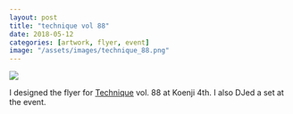 ```yaml
---
layout: post
title: "technique vol 88"
date: 2018-05-12
categories: [artwork, flyer, event]
image: "/assets/images/technique_88.png"
---
```


<img src="/assets/images/technique_88.png" >

I designed the flyer for <a href="https://technique-2nd-sat.tumblr.com/">Technique</a> vol. 88 at Koenji 4th. I also DJed a set at the event.
